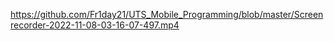 https://github.com/Fr1day21/UTS_Mobile_Programming/blob/master/Screenrecorder-2022-11-08-03-16-07-497.mp4

